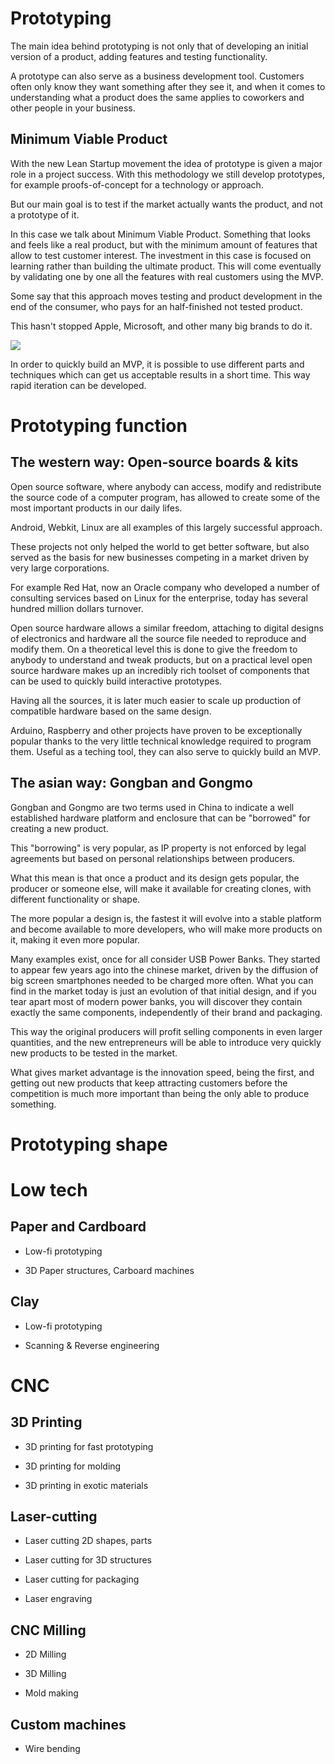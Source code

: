 # Prototyping

The main idea behind prototyping is not only that of developing an initial version of a product, adding features and testing functionality.

A prototype can also serve as a business development tool. Customers often only know they want something after they see it, and when it comes to understanding what a product does the same applies to coworkers and other people in your business.

## Minimum Viable Product

With the new Lean Startup movement the idea of prototype is given a major role in a project success. With this methodology we still develop prototypes, for example proofs-of-concept for a technology or approach.

But our main goal is to test if the market actually wants the product, and not a prototype of it.

In this case we talk about Minimum Viable Product. Something that looks and feels like a real product, but with the minimum amount of features that allow to test customer interest. The investment in this case is focused on learning rather than building the ultimate product. This will come eventually by validating one by one all the features with real customers using the MVP.

Some say that this approach moves testing and product development in the end of the consumer, who pays for an half-finished not tested product.

This hasn't stopped Apple, Microsoft, and other many big brands to do it.

![](assets/iphone-evolution.png)

In order to quickly build an MVP, it is possible to use different parts and techniques which can get us acceptable results in a short time. This way rapid iteration can be developed.

# Prototyping function

## The western way: Open-source boards &  kits

Open source software, where anybody can access,  modify and redistribute the source code of a computer program, has allowed to create some of the most important products in our daily lifes. 

Android, Webkit, Linux are all examples of this largely successful approach.

These projects not only helped the world to get better software, but also served as the basis for new businesses competing in a market driven by very large corporations. 

For example Red Hat, now an Oracle company who developed a number of consulting services based on Linux for the enterprise, today  has several hundred million dollars turnover.

Open source hardware allows a similar freedom, attaching to digital designs of electronics and hardware all the source file needed to reproduce and modify them. On a theoretical level this is done to give the freedom to anybody to understand and tweak products, but on a practical level open source hardware makes up an incredibly rich toolset of components that can be used to quickly build interactive prototypes.

Having all the sources, it is later much easier to scale up production of compatible hardware based on the same design.

Arduino, Raspberry and other projects have proven to be exceptionally popular thanks to the very little technical knowledge required to program them. Useful as a teching tool, they can also serve to quickly build an MVP.

## The asian way: Gongban and Gongmo

Gongban and Gongmo are two terms used in China to indicate a well established hardware platform and enclosure that can be "borrowed" for creating a new product.

This "borrowing" is very popular, as IP property is not enforced by legal agreements but based on personal relationships between producers.

What this mean is that once a product and its design gets popular, the producer or someone else, will make it available for creating clones, with different functionality or shape. 

The more popular a design is, the fastest it will evolve into a stable platform and become available to more developers, who will make more products on it, making it even more popular.

Many examples exist, once for all consider USB Power Banks. They started to appear few years ago into the chinese market, driven by the diffusion of big screen smartphones needed to be charged more often. What you can find in the market today is just an evolution of that initial design, and if you tear apart
most of modern power banks, you will discover they contain exactly the same components, independently of their brand and packaging.

This way the original producers will profit selling components in even larger quantities, and the new entrepreneurs will be able to introduce very quickly new products to be tested in the market.

What gives market advantage is the innovation speed, being the first, and getting out new products that keep attracting customers before the competition is much more important than being the only able to produce something.

# Prototyping shape

# Low tech

## Paper and Cardboard

- Low-fi prototyping

- 3D Paper structures, Carboard machines

## Clay

- Low-fi prototyping

- Scanning & Reverse engineering

# CNC

## 3D Printing

- 3D printing for fast prototyping

- 3D printing for molding

- 3D printing in exotic materials

## Laser-cutting

- Laser cutting 2D shapes, parts

- Laser cutting for 3D structures

- Laser cutting for packaging

- Laser engraving

## CNC Milling

- 2D Milling

- 3D Milling

- Mold making

## Custom machines

- Wire bending
